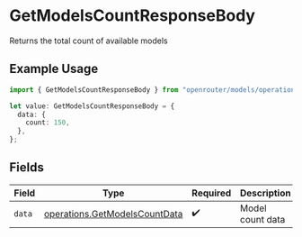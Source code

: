 # GetModelsCountResponseBody

Returns the total count of available models

## Example Usage

```typescript
import { GetModelsCountResponseBody } from "openrouter/models/operations";

let value: GetModelsCountResponseBody = {
  data: {
    count: 150,
  },
};
```

## Fields

| Field                                                                          | Type                                                                           | Required                                                                       | Description                                                                    |
| ------------------------------------------------------------------------------ | ------------------------------------------------------------------------------ | ------------------------------------------------------------------------------ | ------------------------------------------------------------------------------ |
| `data`                                                                         | [operations.GetModelsCountData](../../models/operations/getmodelscountdata.md) | :heavy_check_mark:                                                             | Model count data                                                               |